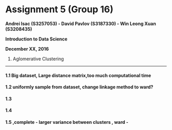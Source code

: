 Assignment 5 (Group 16)
===============================================

**Andrei Isac (S3257053) - David Pavlov (S3187330) - Win Leong Xuan (S3208435)**

**Introduction to Data Science**

**December XX, 2016**

1. Aglomerative Clustering
----------------------------

#### 1.1 Big dataset, Large distance matrix,too much computational time

#### 1.2 uniformly sample from dataset, change linkage method to ward?

#### 1.3 

#### 1.4

#### 1.5 ,complete - larger variance between clusters , ward - 
